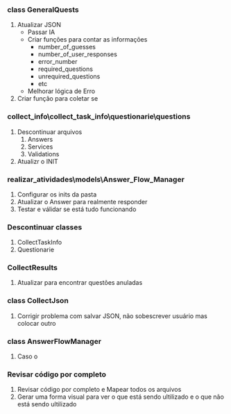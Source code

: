 ### class GeneralQuests

1. Atualizar JSON
    - Passar IA
    - Criar funções para contar as informações
        - number_of_guesses
        - number_of_user_responses
        - error_number
        - required_questions
        - unrequired_questions
        - etc
    - Melhorar lógica de Erro
2. Criar função para coletar se 

### collect_info\collect_task_info\questionarie\questions

1. Descontinuar arquivos
   1. Answers
   2. Services
   3. Validations
2. Atualizr o INIT

### realizar_atividades\models\Answer_Flow_Manager

1. Configurar os inits da pasta
2. Atualizar o Answer para realmente responder
3. Testar e válidar se está tudo funcionando


### Descontinuar classes

1. CollectTaskInfo
2. Questionarie

### CollectResults

1. Atualizar para encontrar questões anuladas

### class CollectJson

1. Corrigir problema com salvar JSON, não sobescrever usuário mas colocar outro

### class AnswerFlowManager

1. Caso o 

### Revisar código por completo

1. Revisar código por completo e Mapear todos os arquivos
2. Gerar uma forma visual para ver o que está sendo ultilizado e o que não está sendo ultilizado

### 
